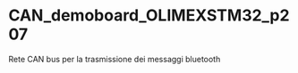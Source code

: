 CAN_demoboard_OLIMEXSTM32_p207
==============================

Rete CAN bus per la trasmissione dei messaggi bluetooth
